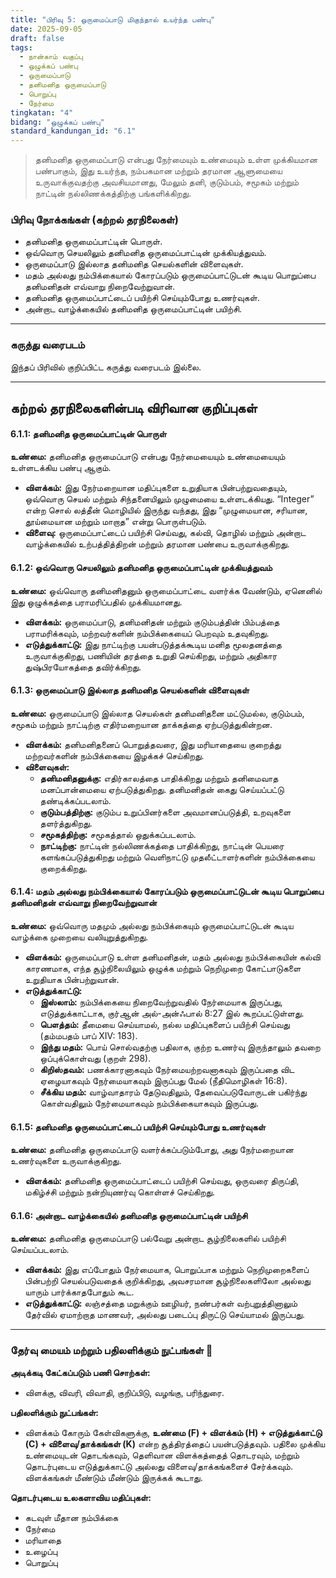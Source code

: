 ```yaml
---
title: "பிரிவு 5: ஒருமைப்பாடு மிகுந்தால் உயர்ந்த பண்பு"
date: 2025-09-05
draft: false
tags:
  - நான்காம் வகுப்பு
  - ஒழுக்கப் பண்பு
  - ஒருமைப்பாடு
  - தனிமனித ஒருமைப்பாடு
  - பொறுப்பு
  - நேர்மை
tingkatan: "4"
bidang: "ஒழுக்கப் பண்பு"
standard_kandungan_id: "6.1"
---
```

> தனிமனித ஒருமைப்பாடு என்பது நேர்மையும் உண்மையும் உள்ள முக்கியமான பண்பாகும், இது உயர்ந்த, நம்பகமான மற்றும் தரமான ஆளுமையை உருவாக்குவதற்கு அவசியமானது, மேலும் தனி, குடும்பம், சமூகம் மற்றும் நாட்டின் நல்லிணக்கத்திற்கு பங்களிக்கிறது.

### பிரிவு நோக்கங்கள் (கற்றல் தரநிலைகள்)
* தனிமனித ஒருமைப்பாட்டின் பொருள்.
* ஒவ்வொரு செயலிலும் தனிமனித ஒருமைப்பாட்டின் முக்கியத்துவம்.
* ஒருமைப்பாடு இல்லாத தனிமனித செயல்களின் விளைவுகள்.
* மதம் அல்லது நம்பிக்கையால் கோரப்படும் ஒருமைப்பாட்டுடன் கூடிய பொறுப்பை தனிமனிதன் எவ்வாறு நிறைவேற்றுவான்.
* தனிமனித ஒருமைப்பாட்டைப் பயிற்சி செய்யும்போது உணர்வுகள்.
* அன்றாட வாழ்க்கையில் தனிமனித ஒருமைப்பாட்டின் பயிற்சி.

---
### கருத்து வரைபடம்
இந்தப் பிரிவில் குறிப்பிட்ட கருத்து வரைபடம் இல்லை.

---
## கற்றல் தரநிலைகளின்படி விரிவான குறிப்புகள்

#### 6.1.1: தனிமனித ஒருமைப்பாட்டின் பொருள்
**உண்மை:** தனிமனித ஒருமைப்பாடு என்பது நேர்மையையும் உண்மையையும் உள்ளடக்கிய பண்பு ஆகும்.  
* **விளக்கம்:** இது நேர்மறையான மதிப்புகளை உறுதியாக பின்பற்றுவதையும், ஒவ்வொரு செயல் மற்றும் சிந்தனையிலும் முழுமையை உள்ளடக்கியது. “Integer” என்ற சொல் லத்தீன் மொழியில் இருந்து வந்தது, இது “முழுமையான, சரியான, தூய்மையான மற்றும் மாறாத” என்று பொருள்படும்.  
* **விளைவு:** ஒருமைப்பாட்டைப் பயிற்சி செய்வது, கல்வி, தொழில் மற்றும் அன்றாட வாழ்க்கையில் உற்பத்தித்திறன் மற்றும் தரமான பண்பை உருவாக்குகிறது.

#### 6.1.2: ஒவ்வொரு செயலிலும் தனிமனித ஒருமைப்பாட்டின் முக்கியத்துவம்
**உண்மை:** ஒவ்வொரு தனிமனிதனும் ஒருமைப்பாட்டை வளர்க்க வேண்டும், ஏனெனில் இது ஒழுக்கத்தை பராமரிப்பதில் முக்கியமானது.  
* **விளக்கம்:** ஒருமைப்பாடு, தனிமனிதன் மற்றும் குடும்பத்தின் பிம்பத்தை பராமரிக்கவும், மற்றவர்களின் நம்பிக்கையைப் பெறவும் உதவுகிறது.  
* **எடுத்துக்காட்டு:** இது நாட்டிற்கு பயன்படுத்தக்கூடிய மனித மூலதனத்தை உருவாக்குகிறது, பணியின் தரத்தை உறுதி செய்கிறது, மற்றும் அதிகார துஷ்பிரயோகத்தை தவிர்க்கிறது.

#### 6.1.3: ஒருமைப்பாடு இல்லாத தனிமனித செயல்களின் விளைவுகள்
**உண்மை:** ஒருமைப்பாடு இல்லாத செயல்கள் தனிமனிதனை மட்டுமல்ல, குடும்பம், சமூகம் மற்றும் நாட்டிற்கு எதிர்மறையான தாக்கத்தை ஏற்படுத்துகின்றன.  
* **விளக்கம்:** தனிமனிதனைப் பொறுத்தவரை, இது மரியாதையை குறைத்து மற்றவர்களின் நம்பிக்கையை இழக்கச் செய்கிறது.  
* **விளைவுகள்:**  
    * **தனிமனிதனுக்கு:** எதிர்காலத்தை பாதிக்கிறது மற்றும் தனிமைவாத மனப்பான்மையை ஏற்படுத்துகிறது. தனிமனிதன் கைது செய்யப்பட்டு தண்டிக்கப்படலாம்.  
    * **குடும்பத்திற்கு:** குடும்ப உறுப்பினர்களை அவமானப்படுத்தி, உறவுகளை தளர்த்துகிறது.  
    * **சமூகத்திற்கு:** சமூகத்தால் ஒதுக்கப்படலாம்.  
    * **நாட்டிற்கு:** நாட்டின் நல்லிணக்கத்தை பாதிக்கிறது, நாட்டின் பெயரை களங்கப்படுத்துகிறது மற்றும் வெளிநாட்டு முதலீட்டாளர்களின் நம்பிக்கையை குறைக்கிறது.

#### 6.1.4: மதம் அல்லது நம்பிக்கையால் கோரப்படும் ஒருமைப்பாட்டுடன் கூடிய பொறுப்பை தனிமனிதன் எவ்வாறு நிறைவேற்றுவான்
**உண்மை:** ஒவ்வொரு மதமும் அல்லது நம்பிக்கையும் ஒருமைப்பாட்டுடன் கூடிய வாழ்க்கை முறையை வலியுறுத்துகிறது.  
* **விளக்கம்:** ஒருமைப்பாடு உள்ள தனிமனிதன், மதம் அல்லது நம்பிக்கையின் கல்வி காரணமாக, எந்த சூழ்நிலையிலும் ஒழுக்க மற்றும் நெறிமுறை கோட்பாடுகளை உறுதியாக பின்பற்றுவான்.  
* **எடுத்துக்காட்டு:**  
    * **இஸ்லாம்:** நம்பிக்கையை நிறைவேற்றுவதில் நேர்மையாக இருப்பது, எடுத்துக்காட்டாக, குர்ஆன் அல்-அன்ஃபால் 8:27 இல் கூறப்பட்டுள்ளது.  
    * **பௌத்தம்:** தீமையை செய்யாமல், நல்ல மதிப்புகளைப் பயிற்சி செய்வது (தம்மபதம் பாப் XIV: 183).  
    * **இந்து மதம்:** பொய் சொல்வதற்கு பதிலாக, குற்ற உணர்வு இருந்தாலும் தவறை ஒப்புக்கொள்வது (குறள் 298).  
    * **கிறிஸ்தவம்:** பணக்காரனாகவும் நேர்மையற்றவனாகவும் இருப்பதை விட ஏழையாகவும் நேர்மையாகவும் இருப்பது மேல் (நீதிமொழிகள் 16:8).  
    * **சீக்கிய மதம்:** வாழ்வாதாரம் தேடுவதிலும், தேவைப்படுவோருடன் பகிர்ந்து கொள்வதிலும் நேர்மையாகவும் நம்பிக்கையாகவும் இருப்பது.

#### 6.1.5: தனிமனித ஒருமைப்பாட்டைப் பயிற்சி செய்யும்போது உணர்வுகள்
**உண்மை:** தனிமனித ஒருமைப்பாடு வளர்க்கப்படும்போது, அது நேர்மறையான உணர்வுகளை உருவாக்குகிறது.  
* **விளக்கம்:** தனிமனித ஒருமைப்பாட்டைப் பயிற்சி செய்வது, ஒருவரை திருப்தி, மகிழ்ச்சி மற்றும் நன்றியுணர்வு கொள்ளச் செய்கிறது.

#### 6.1.6: அன்றாட வாழ்க்கையில் தனிமனித ஒருமைப்பாட்டின் பயிற்சி
**உண்மை:** தனிமனித ஒருமைப்பாடு பல்வேறு அன்றாட சூழ்நிலைகளில் பயிற்சி செய்யப்படலாம்.  
* **விளக்கம்:** இது எப்போதும் நேர்மையாக, பொறுப்பாக மற்றும் நெறிமுறைகளைப் பின்பற்றி செயல்படுவதைக் குறிக்கிறது, அவசரமான சூழ்நிலைகளிலோ அல்லது யாரும் பார்க்காதபோதும் கூட.  
* **எடுத்துக்காட்டு:** லஞ்சத்தை மறுக்கும் ஊழியர், நண்பர்கள் வற்புறுத்தினாலும் தேர்வில் ஏமாற்றாத மாணவர், அல்லது படைப்பு திருட்டு செய்யாமல் இருப்பது.

---
### தேர்வு மையம் மற்றும் பதிலளிக்கும் நுட்பங்கள் 📝
**அடிக்கடி கேட்கப்படும் பணி சொற்கள்:**  
* விளக்கு, விவரி, விவாதி, குறிப்பிடு, வழங்கு, பரிந்துரை.

**பதிலளிக்கும் நுட்பங்கள்:**  
* விளக்கம் கோரும் கேள்விகளுக்கு, **உண்மை (F) + விளக்கம் (H) + எடுத்துக்காட்டு (C) + விளைவு/தாக்கங்கள் (K)** என்ற சூத்திரத்தைப் பயன்படுத்தவும். பதிலை முக்கிய உண்மையுடன் தொடங்கவும், தெளிவான விளக்கத்தைத் தொடரவும், மற்றும் தொடர்புடைய எடுத்துக்காட்டு அல்லது விளைவு/தாக்கங்களைச் சேர்க்கவும். விளக்கங்கள் மீண்டும் மீண்டும் இருக்கக் கூடாது.

**தொடர்புடைய உலகளாவிய மதிப்புகள்:**  
* கடவுள் மீதான நம்பிக்கை  
* நேர்மை  
* மரியாதை  
* உழைப்பு  
* பொறுப்பு
